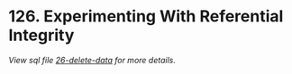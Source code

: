 # 126. Experimenting With Referential Integrity

_View sql file [26-delete-data](./sql/26-delete-data.sql) for more details._
